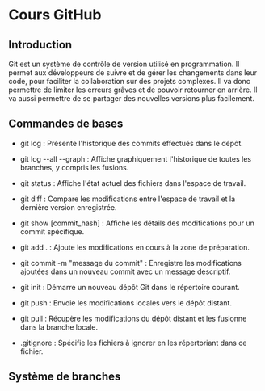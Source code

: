 # Cours GitHub

## Introduction

Git est un système de contrôle de version utilisé en programmation. Il permet aux développeurs de suivre et de gérer les changements dans leur code, pour faciliter la collaboration sur des projets complexes. Il va donc permettre de limiter les erreurs grâves et de pouvoir retourner en arrière. Il va aussi permettre de se partager des nouvelles versions plus facilement.

## Commandes de bases

- git log : Présente l'historique des commits effectués dans le dépôt.

- git log --all --graph : Affiche graphiquement l'historique de toutes les branches, y compris les fusions.

- git status : Affiche l'état actuel des fichiers dans l'espace de travail.

- git diff : Compare les modifications entre l'espace de travail et la dernière version enregistrée.

- git show [commit_hash] : Affiche les détails des modifications pour un commit spécifique.

- git add . : Ajoute les modifications en cours à la zone de préparation.

- git commit -m "message du commit" : Enregistre les modifications ajoutées dans un nouveau commit avec un message descriptif.

- git init : Démarre un nouveau dépôt Git dans le répertoire courant.

- git push : Envoie les modifications locales vers le dépôt distant.

- git pull : Récupère les modifications du dépôt distant et les fusionne dans la branche locale.

- .gitignore : Spécifie les fichiers à ignorer en les répertoriant dans ce fichier.

## Système de branches